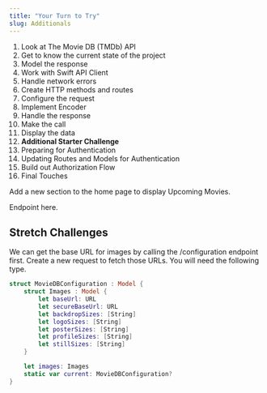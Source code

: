 ```yaml
---
title: "Your Turn to Try"
slug: Additionals
---
```



1. Look at The Movie DB (TMDb) API
1. Get to know the current state of the project
1. Model the response
1. Work with Swift API Client
1. Handle network errors 
1. Create HTTP methods and routes
1. Configure the request
1. Implement Encoder 
1. Handle the response
1. Make the call 
1. Display the data 
1. **Additional Starter Challenge**
1. Preparing for Authentication
1. Updating Routes and Models for Authentication
1. Build out Authorization Flow
1. Final Touches

Add a new section to the home page to display Upcoming Movies.

Endpoint here.

## Stretch Challenges 

We can get the base URL for images by calling the /configuration endpoint first. Create a new request to fetch those URLs. You will need the following type.

```Swift
struct MovieDBConfiguration : Model {
    struct Images : Model {
        let baseUrl: URL
        let secureBaseUrl: URL
        let backdropSizes: [String]
        let logoSizes: [String]
        let posterSizes: [String]
        let profileSizes: [String]
        let stillSizes: [String]
    }

    let images: Images
    static var current: MovieDBConfiguration?
}
```

